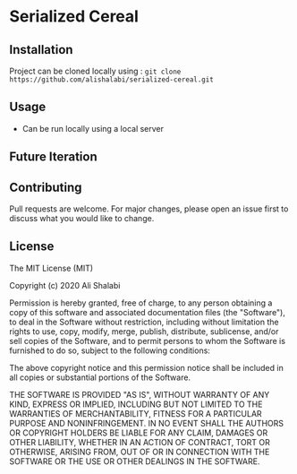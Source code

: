 # Serialized Cereal


## Installation
Project can be cloned locally using : `git clone https://github.com/alishalabi/serialized-cereal.git`

## Usage
- Can be run locally using a local server

## Future Iteration


## Contributing
Pull requests are welcome. For major changes, please open an issue first to discuss what you would like to change.


## License
The MIT License (MIT)

Copyright (c) 2020 Ali Shalabi

Permission is hereby granted, free of charge, to any person obtaining a copy of this software and associated documentation files (the "Software"), to deal in the Software without restriction, including without limitation the rights to use, copy, modify, merge, publish, distribute, sublicense, and/or sell copies of the Software, and to permit persons to whom the Software is furnished to do so, subject to the following conditions:

The above copyright notice and this permission notice shall be included in all copies or substantial portions of the Software.

THE SOFTWARE IS PROVIDED "AS IS", WITHOUT WARRANTY OF ANY KIND, EXPRESS OR IMPLIED, INCLUDING BUT NOT LIMITED TO THE WARRANTIES OF MERCHANTABILITY, FITNESS FOR A PARTICULAR PURPOSE AND NONINFRINGEMENT. IN NO EVENT SHALL THE AUTHORS OR COPYRIGHT HOLDERS BE LIABLE FOR ANY CLAIM, DAMAGES OR OTHER LIABILITY, WHETHER IN AN ACTION OF CONTRACT, TORT OR OTHERWISE, ARISING FROM, OUT OF OR IN CONNECTION WITH THE SOFTWARE OR THE USE OR OTHER DEALINGS IN THE SOFTWARE.
